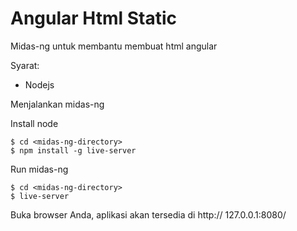 Angular Html Static
======

Midas-ng untuk membantu membuat html angular 

Syarat:

* Nodejs

Menjalankan midas-ng


Install node 
```
$ cd <midas-ng-directory>
$ npm install -g live-server
```

Run midas-ng
```
$ cd <midas-ng-directory>
$ live-server
```

Buka browser Anda, aplikasi akan tersedia di http:// 127.0.0.1:8080/
